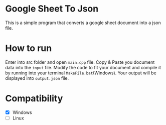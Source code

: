 # Google Sheet To Json

This is a simple program that converts a google sheet document into a json file.

# How to run
Enter into src folder and open `main.cpp` file. Copy & Paste you document data into the `input` file. Modify the code to fit your document and compile it by running into your terminal `MakeFile.bat`(Windows). Your output will be displayed into `output.json` file.

# Compatibility
- [x] Windows
- [ ] Linux